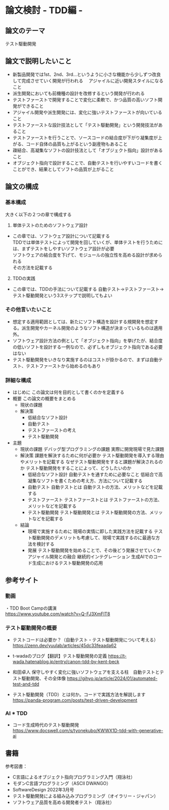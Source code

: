 # 論文検討 - TDD編 - 

## 論文のテーマ
テスト駆動開発

## 論文で説明したいこと
- 新製品開発では1st、2nd、3rd...というように小さな機能から少しずつ改良して完成させていく開発が行われる
　アジャイルに近い開発スタイルになること
- 派生開発においても前機種の設計を改修するという開発が行われる
- テストファーストで開発することで変化に柔軟で、かつ品質の高いソフト開発ができること
- アジャイル開発や派生開発には、変化に強いテストファーストが向いていること
- テストファーストな設計技法として「テスト駆動開発」という開発技法があること
- テストファーストを行うことで、ソースコードの結合度が下がり凝集度が上がる、コード自体の品質も上がるという副産物もあること
- 疎結合、高凝集なソフトの設計技法として「オブジェクト指向」設計があること
- オブジェクト指向で設計することで、自動テストを行いやすいコードを書くことができ、結果としてソフトの品質が上がること

## 論文の構成
### 基本構成
大きく以下の２つの章で構成する
1. 単体テストのためのソフトウェア設計  
- この章では、ソフトウェア設計について記載する  
TDDでは単体テストによって開発を回していくが、単体テストを行うためには、まずテストをしやすいソフトウェア設計が必要  
ソフトウェアの結合度を下げて、モジュールの独立性を高める設計が求められる  
その方法を記載する  

2. TDDの実践
- この章では、TDDの手法について記載する
自動テスト→テストファースト→テスト駆動開発という3ステップで説明してもよい

### その他言いたいこと
- 想定する適用範囲としては、新たにソフト構造を設計する規開発を想定する。派生開発やカーネル開発のようなソフト構造が決まっているものは適用外。
- ソフトウェア設計方法の例として「オブジェクト指向」を挙げたが、結合度の低いソフトを設計する一例なので、必ずしもオブジェクト指向である必要はない
- テスト駆動開発をいきなり実施するのはコストが掛かるので、まずは自動テスト、テストファーストから始めるのもあり

### 詳細な構成
- はじめに
    この論文は何を目的として書くのかを定義する
- 概要
    この論文の概要をまとめる
    - 現状の課題
    - 解決策
        - 低結合なソフト設計
        - 自動テスト
        - テストファーストの考え
        - テスト駆動開発
- 主題
    - 現状の課題
        デバッグ型プログラミングの課題
        実際に開発現場で見た課題
    - 解決策
        課題を解決するために何が必要か
        テスト駆動開発を導入する理由やメリットを記載する
        なぜテスト駆動開発をすると課題が解決されるのか
        テスト駆動開発をすることによって、どうしたいのか
        - 低結合なソフト設計
            自動テストを通すために必要なこと
            低結合で高凝集なソフトを書くための考え方、方法について記載する
        - 自動テスト
            自動テストとは
            自動テストの方法、メリットなどを記載する
        - テストファースト
            テストファーストとは
            テストファーストの方法、メリットなどを記載する
        - テスト駆動開発
            テスト駆動開発とは
            テスト駆動開発の方法、メリットなどを記載する
    - 結論
        - 現場で実施するために
            現場の実情に即した実践方法を記載する
            テスト駆動開発のデメリットも考慮して、現場で実践するのに最適な方法を検討する
        - 発展
            テスト駆動開発を始めることで、その後どう発展させていくか
            アジャイル開発との融合
            継続的インテグレーション
            生成AIでのコード生成におけるテスト駆動開発の応用

## 参考サイト
### 動画
・TDD Boot Campの講演<br>
<https://www.youtube.com/watch?v=Q-FJ3XmFlT8>

### テスト駆動開発の概要
- テストコードは必要か？（自動テスト・テスト駆動開発<TDD>について考える）
https://zenn.dev/yuulab/articles/45dc33feaada62

- t-wadaのブログ【翻訳】テスト駆動開発の定義
https://t-wada.hatenablog.jp/entry/canon-tdd-by-kent-beck

- 和田卓人 保守しやすく変化に強いソフトウェアを支える柱　自動テストとテスト駆動開発⁠⁠、その全体像
https://gihyo.jp/article/2024/01/automated-test-and-tdd

- テスト駆動開発（TDD）とは何か。コードで実践方法を解説します
https://panda-program.com/posts/test-driven-development

### AI * TDD
- コード生成時代のテスト駆動開発
https://www.docswell.com/s/tyonekubo/KWWX1D-tdd-with-generative-ai

## 書籍
参考図書：<br>
- C言語によるオブジェクト指向プログラミング入門（翔泳社）
- モダンC言語プログラミング（ASCII DWANGO）
- SoftwareDesign 2022年3月号
- テスト駆動開発による組み込みプログラミング（オイラリー・ジャパン）
- ソフトウェア品質を高める開発者テスト（翔泳社）